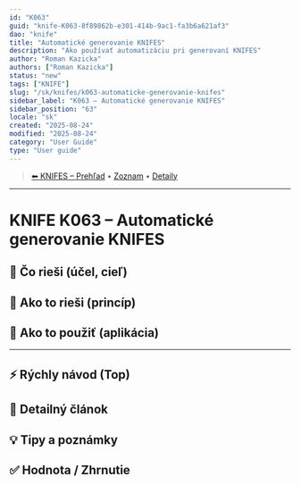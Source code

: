 ```yaml
---
id: "K063"
guid: "knife-K063-8f89862b-e301-414b-9ac1-fa3b6a621af3"
dao: "knife"
title: "Automatické generovanie KNIFES"
description: "Ako používať automatizáciu pri generovaní KNIFES"
author: "Roman Kazicka"
authors: ["Roman Kazicka"]
status: "new"
tags: ["KNIFE"]
slug: "/sk/knifes/k063-automaticke-generovanie-knifes"
sidebar_label: "K063 – Automatické generovanie KNIFES"
sidebar_position: "63"
locale: "sk"
created: "2025-08-24"
modified: "2025-08-24"
category: "User Guide"
type: "User guide"
---
```

<!-- body:start -->

<!-- nav:knifes -->
> [⬅ KNIFES – Prehľad](../KNIFEsOverview.md) • [Zoznam](../KNIFE_Overview_List.md) • [Detaily](../KNIFE_Overview_Details.md)
---
# KNIFE K063 – Automatické generovanie KNIFES

## 🎯 Čo rieši (účel, cieľ)

## 🧩 Ako to rieši (princíp)

## 🧪 Ako to použiť (aplikácia)

---

## ⚡ Rýchly návod (Top)

## 📜 Detailný článok

## 💡 Tipy a poznámky

## ✅ Hodnota / Zhrnutie
